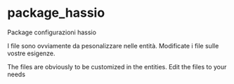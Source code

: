 # package_hassio
Package configurazioni hassio

I file sono ovviamente da pesonalizzare nelle entità. Modificate i file sulle vostre esigenze.

The files are obviously to be customized in the entities. Edit the files to your needs
